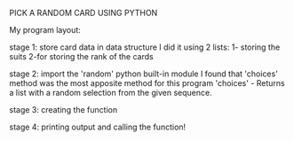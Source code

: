  PICK A RANDOM CARD USING PYTHON
 
My program layout:

stage 1:
store card data in data structure 
I did it using 2 lists:
1- storing the suits
2-for storing the rank of the cards

stage 2:
import the 'random' python built-in module
I found that 'choices' method was the most apposite method for this program
'choices' - Returns a list with a random selection from the given sequence.

stage 3:
creating the function

stage 4:
printing output and calling the function!




                                                              
                                                              

